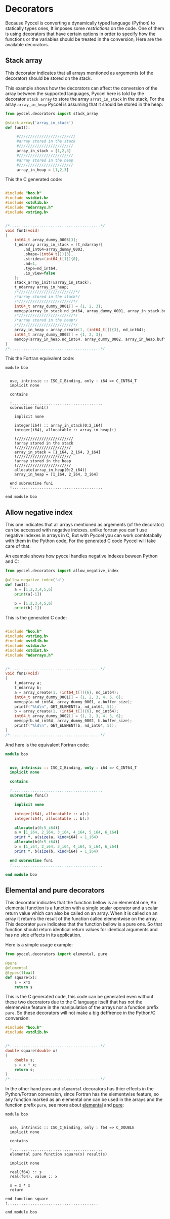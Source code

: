 # Decorators

Because Pyccel is converting a dynamically typed language (Python) to statically types ones, It imposes some *restrictions* on the code. One of them is using decorators that have certain options in order to specify how the functions or the variables should be treated in the conversion, Here are the available decorators.

## Stack array

This decorator indicates that all arrays mentioned as argements (of the decorator) should be stored
on the stack.

This example shows how the decorators can affect the conversion of the array between the supported languages, Pyccel here is told by the decorator `stack array` to store the array `arrat_in_stack` in the stack, For the array `array_in_heap` Pyccel is assuming that it should be stored in the heap:

```python
from pyccel.decorators import stack_array

@stack_array('array_in_stack')
def fun1():

     #/////////////////////////
     #array stored in the stack
     #////////////////////////
     array_in_stack = [1,2,3]
     #////////////////////////
     #array stored in the heap
     #////////////////////////
     array_in_heap = [1,2,3]
```

This the C generated code:

```C

#include "boo.h"
#include <stdint.h>
#include <stdlib.h>
#include "ndarrays.h"
#include <string.h>


/*........................................*/
void fun1(void)
{
    int64_t array_dummy_0003[3];
    t_ndarray array_in_stack = (t_ndarray){
        .nd_int64=array_dummy_0003,
        .shape=(int64_t[]){3},
        .strides=(int64_t[1]){0},
        .nd=1,
        .type=nd_int64,
        .is_view=false
    };
    stack_array_init(&array_in_stack);
    t_ndarray array_in_heap;
    /*/////////////////////////*/
    /*array stored in the stack*/
    /*////////////////////////*/
    int64_t array_dummy_0001[] = {1, 2, 3};
    memcpy(array_in_stack.nd_int64, array_dummy_0001, array_in_stack.buffer_size);
    /*////////////////////////*/
    /*array stored in the heap*/
    /*////////////////////////*/
    array_in_heap = array_create(1, (int64_t[]){3}, nd_int64);
    int64_t array_dummy_0002[] = {1, 2, 3};
    memcpy(array_in_heap.nd_int64, array_dummy_0002, array_in_heap.buffer_size);
}
/*........................................*/
```

This the Fortran equivalent code:

```Fortran
module boo


  use, intrinsic :: ISO_C_Binding, only : i64 => C_INT64_T
  implicit none

  contains

  !........................................
  subroutine fun1()

    implicit none

    integer(i64) :: array_in_stack(0:2_i64)
    integer(i64), allocatable :: array_in_heap(:)

    !/////////////////////////
    !array stored in the stack
    !////////////////////////
    array_in_stack = [1_i64, 2_i64, 3_i64]
    !////////////////////////
    !array stored in the heap
    !////////////////////////
    allocate(array_in_heap(0:2_i64))
    array_in_heap = [1_i64, 2_i64, 3_i64]

  end subroutine fun1
  !........................................

end module boo
```

## Allow negative index

This one indicates that all arrays mentioned as argements (of the decorator) can be accessed with negative indexes. unlike fortran you can't use negative indexes in arrays in C, But with Pyccel you can work comfotabally with them in the Python code, For the generated C code Pyccel will take care of that.

An example shows how pyccel handles negative indexes beween Python and C:

```python
from pyccel.decorators import allow_negative_index

@allow_negative_index('a')
def fun1():
    a = [1,2,3,4,5,6]
    print(a[-1])

    b = [1,2,3,4,5,6]
    print(b[-1])
```

This is the generated C code:

```C

#include "boo.h"
#include <string.h>
#include <stdlib.h>
#include <stdio.h>
#include <stdint.h>
#include "ndarrays.h"


/*........................................*/
void fun1(void)
{
    t_ndarray a;
    t_ndarray b;
    a = array_create(1, (int64_t[]){6}, nd_int64);
    int64_t array_dummy_0001[] = {1, 2, 3, 4, 5, 6};
    memcpy(a.nd_int64, array_dummy_0001, a.buffer_size);
    printf("%ld\n", GET_ELEMENT(a, nd_int64, 5));
    b = array_create(1, (int64_t[]){6}, nd_int64);
    int64_t array_dummy_0002[] = {1, 2, 3, 4, 5, 6};
    memcpy(b.nd_int64, array_dummy_0002, b.buffer_size);
    printf("%ld\n", GET_ELEMENT(b, nd_int64, 5));
}
/*........................................*/
```

And here is the equivalent Fortran code:

```fortran
module boo


  use, intrinsic :: ISO_C_Binding, only : i64 => C_INT64_T
  implicit none

  contains

  !........................................
  subroutine fun1()

    implicit none

    integer(i64), allocatable :: a(:)
    integer(i64), allocatable :: b(:)

    allocate(a(0:5_i64))
    a = [1_i64, 2_i64, 3_i64, 4_i64, 5_i64, 6_i64]
    print *, a(size(a, kind=i64) - 1_i64)
    allocate(b(0:5_i64))
    b = [1_i64, 2_i64, 3_i64, 4_i64, 5_i64, 6_i64]
    print *, b(size(b, kind=i64) - 1_i64)

  end subroutine fun1
  !........................................

end module boo
```

## Elemental and pure decorators

This decorator indicates that the function bellow is an elemental one, An elemental function is a function with a single scalar operator and a scalar return value which can also be called on an array. When it is called on an array it returns the result of the function called elementwise on the array.
This decorator `pure` indicates that the function bellow is a pure one. So that function should return identical return values for identical arguments and has no side effects in its application.

Here is a simple usage example:

```python
from pyccel.decorators import elemental, pure

@pure
@elemental
@types(float)
def square(x):
    s = x*x
    return s
```

This is the C generated code, this code can be generated even without these two decorators due to the C language itself that has not the elemenwise feature in the manipulation of the arrays nor a function prefix `pure`. So these decorators will not make a big deffirence in the Python/C conversion:

```C
#include "boo.h"
#include <stdlib.h>


/*........................................*/
double square(double x)
{
    double s;
    s = x * x;
    return s;
}
/*........................................*/
```

In the other hand `pure` and `elemental` decorators has thier effects in the Python/Fortran conversion, since Fortran has the elementwise feature, so any function marked as an elemental one can be used in the arrays and the function prefix `pure`, see more about [elemental](https://www.fortran90.org/src/best-practices.html#element-wise-operations-on-arrays-using-subroutines-functions) and [pure](http://www.lahey.com/docs/lfpro79help/F95ARPURE.htm#:~:text=Fortran%20procedures%20can%20be%20specified,used%20in%20the%20procedure%20declaration.):

```Fortran
module boo


  use, intrinsic :: ISO_C_Binding, only : f64 => C_DOUBLE
  implicit none

  contains

  !........................................
  elemental pure function square(x) result(s)

  implicit none

  real(f64) :: s
  real(f64), value :: x

  s = x * x
  return

end function square
!........................................

end module boo
```
